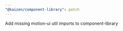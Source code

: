 ```yaml
---
"@kaizen/component-library": patch
---
```


Add missing motion-ui util imports to component-library
